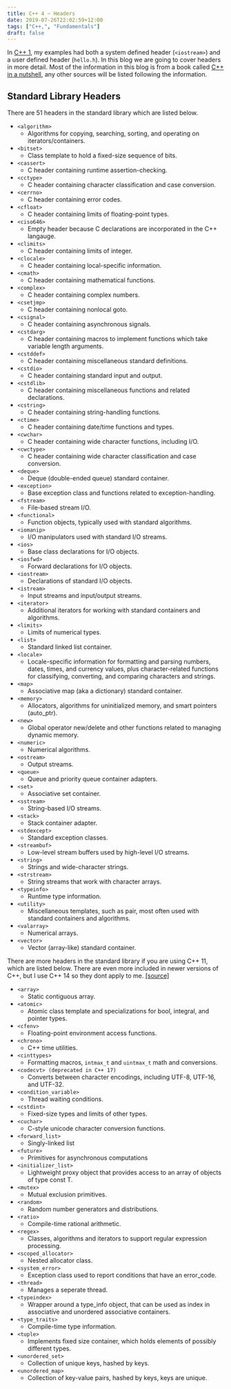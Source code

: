 ```yaml
---
title: C++ 4 ~ Headers
date: 2019-07-26T22:02:59+12:00
tags: ["C++,", "Fundamentals"]
draft: false
---
```


In [C++ 1](/post/cpp-1), my examples had both a system defined header (`<iostream>`) and a user defined header (`hello.h`). In this blog we are going to cover headers in more detail. Most of the information in this blog is from a book called [C++ in a nutshell](https://www.oreilly.com/library/view/c-in-a/059600298X/), any other sources will be listed following the information. 

## Standard Library Headers
There are 51 headers in the standard library which are listed below.

* `<algorithm>`
    * Algorithms for copying, searching, sorting, and operating on iterators/containers.
* `<bitset>`
    * Class template to hold a fixed-size sequence of bits.
* `<cassert>`
    * C header containing runtime assertion-checking.
* `<cctype>`
    * C header containing character classification and case conversion.
* `<cerrno>`
    * C header containing error codes.
* `<cfloat>`
    * C header containing limits of floating-point types.
* `<ciso646>`
    * Empty header because C declarations are incorporated in the C++ langauge.
* `<climits>`
    * C header containing limits of integer.
* `<clocale>`
    * C header containing local-specific information.
* `<cmath>`
    * C header containing mathematical functions.
* `<complex>`
    * C header containing complex numbers.
* `<csetjmp>`
    * C header containing nonlocal goto.
* `<csignal>`
    * C header containing asynchronous signals.
* `<cstdarg>`
    * C header containing macros to implement functions which take variable length arguments.
* `<cstddef>`
    * C header containing miscellaneous standard definitions.
* `<cstdio>`
    * C header containing standard input and output.
* `<cstdlib>`
    * C header containing miscellaneous functions and related declarations.
* `<cstring>`
    * C header containing string-handling functions.
* `<ctime>`
    * C header containing date/time functions and types.
* `<cwchar>`
    * C header containing wide character functions, including I/O.
* `<cwctype>`
    * C header containing wide character classification and case conversion.
* `<deque>`
    * Deque (double-ended queue) standard container.
* `<exception>`
    * Base exception class and functions related to exception-handling.
* `<fstream>`
    * File-based stream I/O.
* `<functional>`
    * Function objects, typically used with standard algorithms.
* `<iomanip>`
    * I/O manipulators used with standard I/O streams.
* `<ios>`
    * Base class declarations for I/O objects.
* `<iosfwd>`
    * Forward declarations for I/O objects.
* `<iostream>`
    * Declarations of standard I/O objects.
* `<istream>`
    * Input streams and input/output streams.
* `<iterator>`
    * Additional iterators for working with standard containers and algorithms.
* `<limits>`
    * Limits of numerical types.
* `<list>`
    * Standard linked list container.
* `<locale>`
    * Locale-specific information for formatting and parsing numbers, dates, times, and currency values, plus character-related functions for classifying, converting, and comparing characters and strings.
* `<map>`
    * Associative map (aka a dictionary) standard container.
* `<memory>`
    * Allocators, algorithms for uninitialized memory, and smart pointers (auto_ptr).
* `<new>`
    * Global operator new/delete and other functions related to managing dynamic memory.
* `<numeric>`
    * Numerical algorithms.
* `<ostream>`
    * Output streams.
* `<queue>`
    * Queue and priority queue container adapters.
* `<set>`
    * Associative set container.
* `<sstream>`
    * String-based I/O streams.
* `<stack>`
    * Stack container adapter.
* `<stdexcept>`
    * Standard exception classes.
* `<streambuf>`
    * Low-level stream buffers used by high-level I/O streams.
* `<string>`
    * Strings and wide-character strings.
* `<strstream>`
    * String streams that work with character arrays.
* `<typeinfo>`
    * Runtime type information.
* `<utility>`
    * Miscellaneous templates, such as pair, most often used with standard containers and algorithms.
* `<valarray>`
    * Numerical arrays.
* `<vector>`
    * Vector (array-like) standard container.

There are more headers in the standard library if you are using C++ 11, which are listed below. There are even more included in newer versions of C++, but I use C++ 14 so they dont apply to me. [[source]](https://en.cppreference.com/w/cpp/header)

* `<array>`
    * Static contiguous array.
* `<atomic>`
    * Atomic class template and specializations for bool, integral, and pointer types.
* `<cfenv>`
    * Floating-point environment access functions.
* `<chrono>`
    * C++ time utilities.
* `<cinttypes>`
    * Formatting macros, `intmax_t` and `uintmax_t` math and conversions.
* `<codecvt> (deprecated in C++ 17)`
    * Converts between character encodings, including UTF-8, UTF-16, and UTF-32.
* `<condition_variable>`
    * Thread waiting conditions.
* `<cstdint>`
    * Fixed-size types and limits of other types.
* `<cuchar>`
    * C-style unicode character conversion functions.
* `<forward_list>`
    * Singly-linked list
* `<future>`
    * Primitives for asynchronous computations
* `<initializer_list>`
    * Lightweight proxy object that provides access to an array of objects of type const T.
* `<mutex>`
    * Mutual exclusion primitives.
* `<random>`
    * Random number generators and distributions.
* `<ratio>`
    * Compile-time rational arithmetic.
* `<regex>`
    * Classes, algorithms and iterators to support regular expression processing.
* `<scoped_allocator>`
    * Nested allocator class.
* `<system_error>`
    * Exception class used to report conditions that have an error_code.
* `<thread>`
    * Manages a seperate thread.
* `<typeindex>`
    * Wrapper around a type_info object, that can be used as index in associative and unordered associative containers.
* `<type_traits>`
    * Compile-time type information.
* `<tuple>`
    * Implements fixed size container, which holds elements of possibly different types.
* `<unordered_set>`
    * Collection of unique keys, hashed by keys.
* `<unordered_map>`
    * Collection of key-value pairs, hashed by keys, keys are unique.
